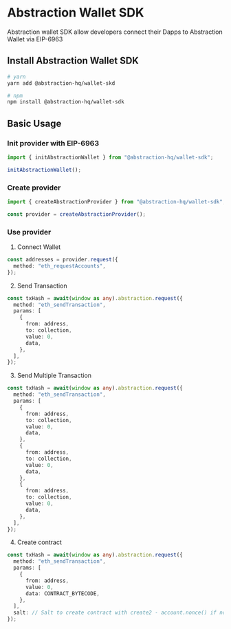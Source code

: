 # Abstraction Wallet SDK

Abstraction wallet SDK allow developers connect their Dapps to Abstraction Wallet via EIP-6963

## Install Abstraction Wallet SDK

```sh
# yarn
yarn add @abstraction-hq/wallet-skd
```

```sh
# npm
npm install @abstraction-hq/wallet-sdk
```

## Basic Usage

### Init provider with EIP-6963

```typescript
import { initAbstractionWallet } from "@abstraction-hq/wallet-sdk";

initAbstractionWallet();
```

### Create provider

```typescript
import { createAbstractionProvider } from "@abstraction-hq/wallet-sdk";

const provider = createAbstractionProvider();
```

### Use provider
1. Connect Wallet

```typescript
const addresses = provider.request({
  method: "eth_requestAccounts",
});
```

2. Send Transaction

```typescript
const txHash = await(window as any).abstraction.request({
  method: "eth_sendTransaction",
  params: [
    {
      from: address,
      to: collection,
      value: 0,
      data,
    },
  ],
});
```

3. Send Multiple Transaction
```typescript
const txHash = await(window as any).abstraction.request({
  method: "eth_sendTransaction",
  params: [
    {
      from: address,
      to: collection,
      value: 0,
      data,
    },
    {
      from: address,
      to: collection,
      value: 0,
      data,
    },
    {
      from: address,
      to: collection,
      value: 0,
      data,
    },
  ],
});
```

4. Create contract
```typescript
const txHash = await(window as any).abstraction.request({
  method: "eth_sendTransaction",
  params: [
    {
      from: address,
      value: 0,
      data: CONTRACT_BYTECODE,
    },
  ],
  salt: // Salt to create contract with create2 - account.nonce() if not provide
});
```
